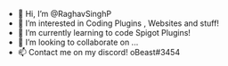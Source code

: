 - 👋 Hi, I’m @RaghavSinghP
- 👀 I’m interested in Coding Plugins , Websites and stuff!
- 🌱 I’m currently learning to code Spigot Plugins!
- 💞️ I’m looking to collaborate on ...
- 📫 Contact me on my discord! oBeast#3454

<!---
RaghavSinghP/RaghavSinghP is a ✨ special ✨ repository because its `README.md` (this file) appears on your GitHub profile.
You can click the Preview link to take a look at your changes.
--->
